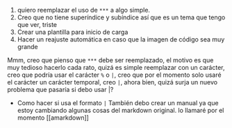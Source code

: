 1. quiero reemplazar el uso de `***` a algo simple.
2. Creo que no tiene superíndice y subíndice así que es un tema que tengo que ver, triste
3. Crear una plantilla para inicio de carga 
4. Hacer un reajuste automática en caso que la imagen de código sea muy grande

Mmm, creo que pienso que `***` debe ser reemplazado, el motivo es que muy tedioso hacerlo cada rato, quizá es simple reemplazar con un carácter, creo que podría usar el carácter `%` o `|`, creo que por el momento solo usaré el carácter un carácter temporal, creo `|`, ahora bien, quizá surja un nuevo problema que pasaría si debo usar |? 

- Como hacer si usa el formato `|`
También debo crear un manual ya que estoy cambiando algunas cosas del markdown original. lo llamaré por el momento [[amarkdown]] 